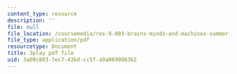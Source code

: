 ```yaml
---
content_type: resource
description: ''
file: null
file_location: /coursemedia/res-9-003-brains-minds-and-machines-summer-course-summer-2015/3a09c8037ec743bdcc5fa9a0699863b2_FRoD9TOJxso.pdf
file_type: application/pdf
resourcetype: Document
title: 3play pdf file
uid: 3a09c803-7ec7-43bd-cc5f-a9a0699863b2
---
```

